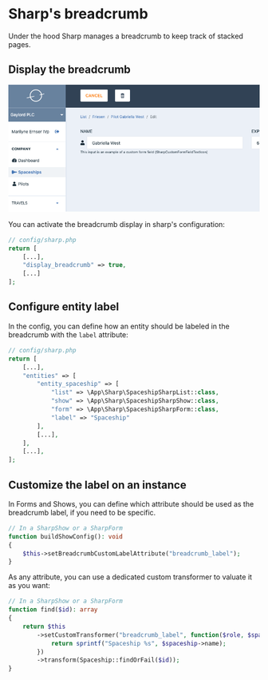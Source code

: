 # Sharp's breadcrumb

Under the hood Sharp manages a breadcrumb to keep track of stacked pages.

## Display the breadcrumb

![A breadcrumb example](./img/breadcrumb.png)

You can activate the breadcrumb display in sharp's configuration: 

```php
// config/sharp.php
return [
    [...],
    "display_breadcrumb" => true,
    [...]
];
```

## Configure entity label

In the config, you can define how an entity should be labeled in the breadcrumb with the `label` attribute:

```php
// config/sharp.php
return [
    [...],
    "entities" => [
        "entity_spaceship" => [
            "list" => \App\Sharp\SpaceshipSharpList::class,
            "show" => \App\Sharp\SpaceshipSharpShow::class,
            "form" => \App\Sharp\SpaceshipSharpForm::class,
            "label" => "Spaceship"
        ],
        [...],
    ],
    [...],
];
```

## Customize the label on an instance

In Forms and Shows, you can define which attribute should be used as the breadcrumb label, if you need to be specific.

```php
// In a SharpShow or a SharpForm
function buildShowConfig(): void
{
    $this->setBreadcrumbCustomLabelAttribute("breadcrumb_label");
}
```

As any attribute, you can use a dedicated custom transformer to valuate it as you want:

```php
// In a SharpShow or a SharpForm
function find($id): array
{
    return $this
        ->setCustomTransformer("breadcrumb_label", function($role, $spaceship) {
            return sprintf("Spaceship %s", $spaceship->name);
        })
        ->transform(Spaceship::findOrFail($id));
}
```